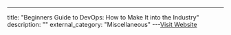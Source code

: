 ---
title: "Beginners Guide to DevOps: How to Make It into the Industry"
description: ""
external_category: "Miscellaneous"
---[Visit Website](https://medium.com/slalom-build/beginners-guid-to-devops-how-to-make-it-into-the-industry-c1652d59807)

